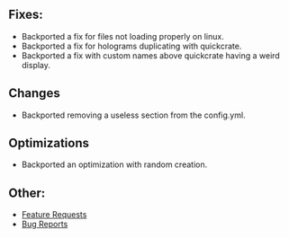 ## Fixes:
* Backported a fix for files not loading properly on linux.
* Backported a fix for holograms duplicating with quickcrate.
* Backported a fix with custom names above quickcrate having a weird display.

## Changes
* Backported removing a useless section from the config.yml.

## Optimizations
* Backported an optimization with random creation.

## Other:
* [Feature Requests](https://github.com/Crazy-Crew/CrazyCrates/discussions/categories/features)
* [Bug Reports](https://github.com/Crazy-Crew/CrazyCrates/issues)